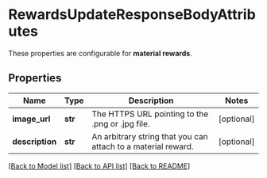 # RewardsUpdateResponseBodyAttributes

These properties are configurable for **material rewards**.

## Properties

Name | Type | Description | Notes
------------ | ------------- | ------------- | -------------
**image_url** | **str** | The HTTPS URL pointing to the .png or .jpg file. | [optional] 
**description** | **str** | An arbitrary string that you can attach to a material reward. | [optional] 

[[Back to Model list]](../README.md#documentation-for-models) [[Back to API list]](../README.md#documentation-for-api-endpoints) [[Back to README]](../README.md)


